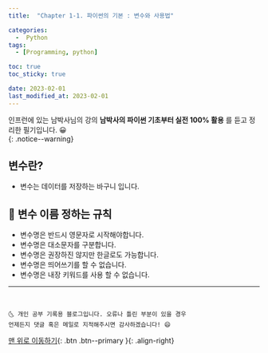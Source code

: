 ```yaml
---
title:  "Chapter 1-1. 파이썬의 기본 : 변수와 사용법" 

categories:
  -  Python
tags:
  - [Programming, python]

toc: true
toc_sticky: true

date: 2023-02-01
last_modified_at: 2023-02-01
---
```


인프런에 있는 남박사님의 강의 **남박사의 파이썬 기초부터 실전 100% 활용** 를 듣고 정리한 필기입니다. 😀  
{: .notice--warning}

## 변수란?
- 변수는 데이터를 저장하는 바구니 입니다.

## 👱 변수 이름 정하는 규칙
- 변수명은 반드시 영문자로 시작해야합니다.
- 변수명은 대소문자를 구분합니다.
- 변수명은 권장하진 않지만 한글로도 가능합니다.
- 변수명은 띄어쓰기를 할 수 없습니다.
- 변수명은 내장 키워드를 사용 할 수 없습니다.

***
<br>

    🌜 개인 공부 기록용 블로그입니다. 오류나 틀린 부분이 있을 경우 
    언제든지 댓글 혹은 메일로 지적해주시면 감사하겠습니다! 😄

[맨 위로 이동하기](#){: .btn .btn--primary }{: .align-right}